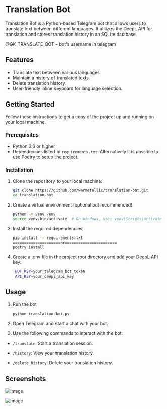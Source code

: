 # Translation Bot

Translation Bot is a Python-based Telegram bot that allows users to translate text between different languages. It utilizes the DeepL API for translation and stores translation history in an SQLite database.

@GK_TRANSLATE_BOT - bot's username in telegram

## Features

- Translate text between various languages.
- Maintain a history of translated texts.
- Delete translation history.
- User-friendly inline keyboard for language selection.

## Getting Started

Follow these instructions to get a copy of the project up and running on your local machine.

### Prerequisites

- Python 3.6 or higher
- Dependencies listed in `requirements.txt`. Alternatively it is possible to use Poetry to setup the project.

### Installation

1. Clone the repository to your local machine:

   ```bash
   git clone https://github.com/warmetallic/translation-bot.git
   cd translation-bot

2. Create a virtual environment (optional but recommended):
   
   ```bash
   python -m venv venv
   source venv/bin/activate  # On Windows, use: venv\Scripts\activate

3. Install the required dependencies:
   
   ```bash
   pip install -r requirements.txt
   =====================or=======================
   poetry install
   
4. Create a .env file in the project root directory and add your DeepL API key:

   ```bash
    BOT_KEY=your_telegram_bot_token
    API_KEY=your_deepl_api_key

## Usage

1. Run the bot

   ```bash
   python translation-bot.py

2. Open Telegram and start a chat with your bot.

3. Use the following commands to interact with the bot:

* `/translate`: Start a translation session.
- `/history`: View your translation history.
+ `/delete_history`: Delete your translation history.


## Screenshots


![image](https://github.com/Warmetallic/translation-bot/assets/35700332/5463c704-7d0b-4289-a1ac-d87d122d631c)


![image](https://github.com/Warmetallic/translation-bot/assets/35700332/c28fb169-ad18-468a-a366-a50a9b37ae16) 

